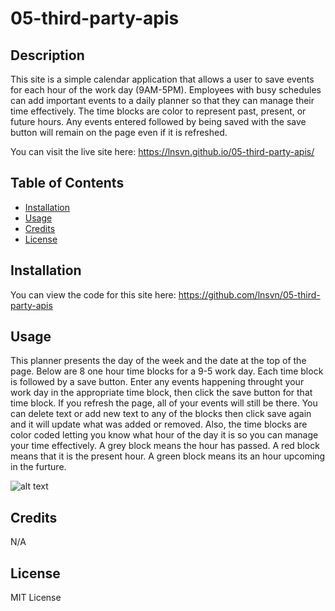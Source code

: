 # 05-third-party-apis

## Description

This site is a simple calendar application that allows a user to save events for each hour of the work day (9AM-5PM). Employees with busy schedules can add important events to a daily planner so that they can manage their time effectively. The time blocks are color to represent past, present, or future hours. Any events entered followed by being saved with the save button will remain on the page even if it is refreshed.

You can visit the live site here: https://lnsvn.github.io/05-third-party-apis/ 

## Table of Contents

- [Installation](#installation)
- [Usage](#usage)
- [Credits](#credits)
- [License](#license)

## Installation

You can view the code for this site here: https://github.com/lnsvn/05-third-party-apis 

## Usage

This planner presents the day of the week and the date at the top of the page. Below are 8 one hour time blocks for a 9-5 work day. Each time block is followed by a save button. Enter any events happening throught your work day in the appropriate time block, then click the save button for that time block. If you refresh the page, all of your events will still be there. You can delete text or add new text to any of the blocks then click save again and it will update what was added or removed. Also, the time blocks are color coded letting you know what hour of the day it is so you can manage your time effectively. A grey block means the hour has passed. A red block means that it is the present hour. A green block means its an hour upcoming in the furture.

![alt text](./assets/images/planner.GIF)

## Credits

N/A

## License

MIT License
